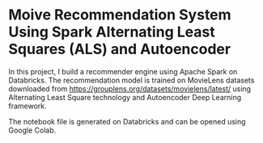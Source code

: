 # Moive Recommendation System Using Spark Alternating Least Squares (ALS) and Autoencoder

In this project, I build a recommender engine using Apache Spark on Databricks. The recommendation model is trained on MovieLens datasets downloaded from https://grouplens.org/datasets/movielens/latest/ using Alternating Least Square technology and Autoencoder Deep Learning framework.

The notebook file is generated on Databricks and can be opened using Google Colab.
